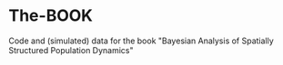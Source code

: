 # The-BOOK
Code and (simulated) data for the book "Bayesian Analysis of Spatially Structured Population Dynamics"
